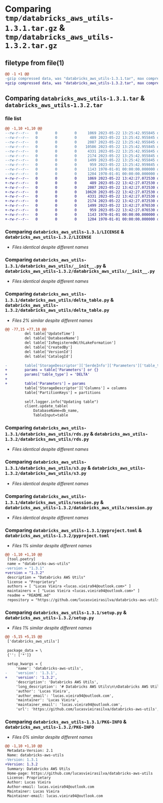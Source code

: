 # Comparing `tmp/databricks_aws_utils-1.3.1.tar.gz` & `tmp/databricks_aws_utils-1.3.2.tar.gz`

## filetype from file(1)

```diff
@@ -1 +1 @@
-gzip compressed data, was "databricks_aws_utils-1.3.1.tar", max compression
+gzip compressed data, was "databricks_aws_utils-1.3.2.tar", max compression
```

## Comparing `databricks_aws_utils-1.3.1.tar` & `databricks_aws_utils-1.3.2.tar`

### file list

```diff
@@ -1,10 +1,10 @@
--rw-r--r--   0        0        0     1069 2023-05-22 13:25:42.955845 databricks_aws_utils-1.3.1/LICENSE
--rw-r--r--   0        0        0      489 2023-05-22 13:25:42.955845 databricks_aws_utils-1.3.1/README.md
--rw-r--r--   0        0        0     2087 2023-05-22 13:25:42.955845 databricks_aws_utils-1.3.1/databricks_aws_utils/__init__.py
--rw-r--r--   0        0        0    10586 2023-05-22 13:25:42.955845 databricks_aws_utils-1.3.1/databricks_aws_utils/delta_table.py
--rw-r--r--   0        0        0     4331 2023-05-22 13:25:42.955845 databricks_aws_utils-1.3.1/databricks_aws_utils/rds.py
--rw-r--r--   0        0        0     2174 2023-05-22 13:25:42.955845 databricks_aws_utils-1.3.1/databricks_aws_utils/s3.py
--rw-r--r--   0        0        0     1499 2023-05-22 13:25:42.955845 databricks_aws_utils-1.3.1/databricks_aws_utils/session.py
--rw-r--r--   0        0        0      959 2023-05-22 13:25:42.959845 databricks_aws_utils-1.3.1/pyproject.toml
--rw-r--r--   0        0        0     1143 1970-01-01 00:00:00.000000 databricks_aws_utils-1.3.1/setup.py
--rw-r--r--   0        0        0     1204 1970-01-01 00:00:00.000000 databricks_aws_utils-1.3.1/PKG-INFO
+-rw-r--r--   0        0        0     1069 2023-05-22 13:42:27.072530 databricks_aws_utils-1.3.2/LICENSE
+-rw-r--r--   0        0        0      489 2023-05-22 13:42:27.072530 databricks_aws_utils-1.3.2/README.md
+-rw-r--r--   0        0        0     2087 2023-05-22 13:42:27.072530 databricks_aws_utils-1.3.2/databricks_aws_utils/__init__.py
+-rw-r--r--   0        0        0    10620 2023-05-22 13:42:27.072530 databricks_aws_utils-1.3.2/databricks_aws_utils/delta_table.py
+-rw-r--r--   0        0        0     4331 2023-05-22 13:42:27.072530 databricks_aws_utils-1.3.2/databricks_aws_utils/rds.py
+-rw-r--r--   0        0        0     2174 2023-05-22 13:42:27.072530 databricks_aws_utils-1.3.2/databricks_aws_utils/s3.py
+-rw-r--r--   0        0        0     1499 2023-05-22 13:42:27.076530 databricks_aws_utils-1.3.2/databricks_aws_utils/session.py
+-rw-r--r--   0        0        0      959 2023-05-22 13:42:27.076530 databricks_aws_utils-1.3.2/pyproject.toml
+-rw-r--r--   0        0        0     1143 1970-01-01 00:00:00.000000 databricks_aws_utils-1.3.2/setup.py
+-rw-r--r--   0        0        0     1204 1970-01-01 00:00:00.000000 databricks_aws_utils-1.3.2/PKG-INFO
```

### Comparing `databricks_aws_utils-1.3.1/LICENSE` & `databricks_aws_utils-1.3.2/LICENSE`

 * *Files identical despite different names*

### Comparing `databricks_aws_utils-1.3.1/databricks_aws_utils/__init__.py` & `databricks_aws_utils-1.3.2/databricks_aws_utils/__init__.py`

 * *Files identical despite different names*

### Comparing `databricks_aws_utils-1.3.1/databricks_aws_utils/delta_table.py` & `databricks_aws_utils-1.3.2/databricks_aws_utils/delta_table.py`

 * *Files 2% similar despite different names*

```diff
@@ -77,15 +77,18 @@
         del table['UpdateTime']
         del table['DatabaseName']
         del table['IsRegisteredWithLakeFormation']
         del table['CreatedBy']
         del table['VersionId']
         del table['CatalogId']
 
-        table['StorageDescriptor']['SerdeInfo']['Parameters']['table_type'] = 'DELTA'
+        params = table['Parameters'] or {}
+        params['table_type'] = 'DELTA'
+
+        table['Parameters'] = params
         table['StorageDescriptor']['Columns'] = columns
         table['PartitionKeys'] = partitions
 
         self.logger.info("Updating table")
         client.update_table(
             DatabaseName=db_name,
             TableInput=table
```

### Comparing `databricks_aws_utils-1.3.1/databricks_aws_utils/rds.py` & `databricks_aws_utils-1.3.2/databricks_aws_utils/rds.py`

 * *Files identical despite different names*

### Comparing `databricks_aws_utils-1.3.1/databricks_aws_utils/s3.py` & `databricks_aws_utils-1.3.2/databricks_aws_utils/s3.py`

 * *Files identical despite different names*

### Comparing `databricks_aws_utils-1.3.1/databricks_aws_utils/session.py` & `databricks_aws_utils-1.3.2/databricks_aws_utils/session.py`

 * *Files identical despite different names*

### Comparing `databricks_aws_utils-1.3.1/pyproject.toml` & `databricks_aws_utils-1.3.2/pyproject.toml`

 * *Files 1% similar despite different names*

```diff
@@ -1,10 +1,10 @@
 [tool.poetry]
 name = "databricks-aws-utils"
-version = "1.3.1"
+version = "1.3.2"
 description = "Databricks AWS Utils"
 license = "Proprietary"
 authors = [ "Lucas Vieira <lucas.vieira94@outlook.com>" ]
 maintainers = [ "Lucas Vieira <lucas.vieira94@outlook.com>" ]
 readme = "README.md"
 repository = "https://github.com/lucasvieirasilva/databricks-aws-utils"
```

### Comparing `databricks_aws_utils-1.3.1/setup.py` & `databricks_aws_utils-1.3.2/setup.py`

 * *Files 1% similar despite different names*

```diff
@@ -5,15 +5,15 @@
 ['databricks_aws_utils']
 
 package_data = \
 {'': ['*']}
 
 setup_kwargs = {
     'name': 'databricks-aws-utils',
-    'version': '1.3.1',
+    'version': '1.3.2',
     'description': 'Databricks AWS Utils',
     'long_description': '# Databricks AWS Utils\n\nDatabricks AWS Utils is a library to abstract Databricks integration with AWS Services\n\n## Features\n\n- Convert Delta Table to be consumed by AWS Athena with Schema evolution\n- Run queries against AWS RDS using AWS Secrets Manager to retrive the connection properties and returns as Spark DataFrame\n\n## Install\n\n`pip install databricks-aws-utils`\n\n## Contributing\n\n- See our [Contributing Guide](CONTRIBUTING.md)\n\n## Change Log\n\n- See our [Change Log](CHANGELOG.md)\n',
     'author': 'Lucas Vieira',
     'author_email': 'lucas.vieira94@outlook.com',
     'maintainer': 'Lucas Vieira',
     'maintainer_email': 'lucas.vieira94@outlook.com',
     'url': 'https://github.com/lucasvieirasilva/databricks-aws-utils',
```

### Comparing `databricks_aws_utils-1.3.1/PKG-INFO` & `databricks_aws_utils-1.3.2/PKG-INFO`

 * *Files 0% similar despite different names*

```diff
@@ -1,10 +1,10 @@
 Metadata-Version: 2.1
 Name: databricks-aws-utils
-Version: 1.3.1
+Version: 1.3.2
 Summary: Databricks AWS Utils
 Home-page: https://github.com/lucasvieirasilva/databricks-aws-utils
 License: Proprietary
 Author: Lucas Vieira
 Author-email: lucas.vieira94@outlook.com
 Maintainer: Lucas Vieira
 Maintainer-email: lucas.vieira94@outlook.com
```

